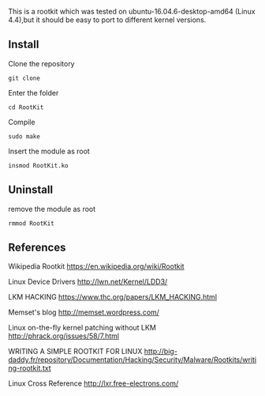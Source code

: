 This is a rootkit which was tested on ubuntu-16.04.6-desktop-amd64 (Linux 4.4),but it should be easy to port to different kernel versions.


Install
--

Clone the repository
```
git clone
```

Enter the folder
```
cd RootKit
```

Compile
```
sudo make
```

Insert the module as root
```
insmod RootKit.ko
```

Uninstall
--

remove the module as root
```
rmmod RootKit
```

References
--
Wikipedia Rootkit
https://en.wikipedia.org/wiki/Rootkit

Linux Device Drivers
http://lwn.net/Kernel/LDD3/

LKM HACKING
https://www.thc.org/papers/LKM_HACKING.html

Memset's blog
http://memset.wordpress.com/

Linux on-the-fly kernel patching without LKM
http://phrack.org/issues/58/7.html

WRITING A SIMPLE ROOTKIT FOR LINUX
http://big-daddy.fr/repository/Documentation/Hacking/Security/Malware/Rootkits/writing-rootkit.txt

Linux Cross Reference
http://lxr.free-electrons.com/
